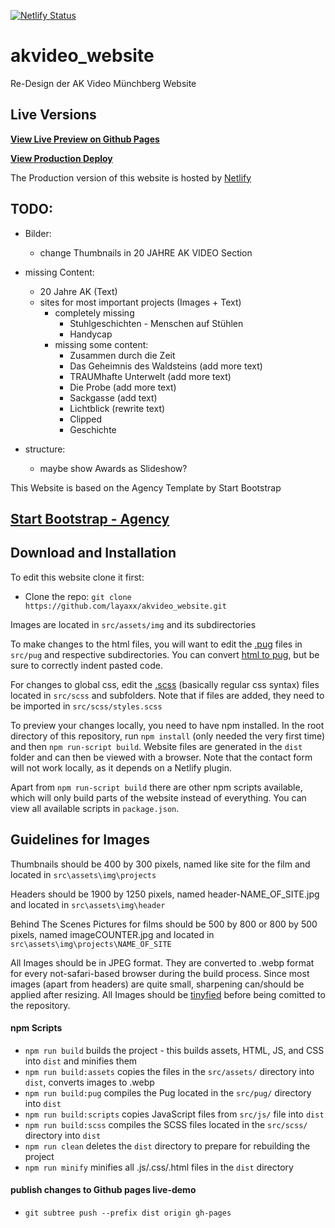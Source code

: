 [![Netlify Status](https://api.netlify.com/api/v1/badges/ab9dbb29-10eb-4bb8-8248-c774143daa1c/deploy-status)](https://app.netlify.com/sites/akvideo/deploys)

# akvideo_website
Re-Design der AK Video Münchberg Website

## Live Versions

**[View Live Preview on Github Pages](https://layaxx.github.io/akvideo_website/)**

**[View Production Deploy](https://arbeitskreis.video)**

The Production version of this website is hosted by [Netlify](https://www.netlify.com/)

## TODO:
- Bilder:
  - change Thumbnails in 20 JAHRE AK VIDEO Section 
  
 - missing Content:
    - 20 Jahre AK (Text)
    - sites for most important projects (Images + Text)
      - completely missing
         - Stuhlgeschichten - Menschen auf Stühlen
         - Handycap
      - missing some content:
         - Zusammen durch die Zeit
         - Das Geheimnis des Waldsteins (add more text)
         - TRAUMhafte Unterwelt (add more text)
         - Die Probe (add more text)
         - Sackgasse (add text)
         - Lichtblick (rewrite text)
         - Clipped 
         - Geschichte
  
 - structure:
    - maybe show Awards as Slideshow?
    
    
This Website is based on the Agency Template by Start Bootstrap

## [Start Bootstrap - Agency](https://startbootstrap.com/themes/agency/)


## Download and Installation

To edit this website clone it first:

- Clone the repo: `git clone https://github.com/layaxx/akvideo_website.git`

Images are located in `src/assets/img` and its subdirectories 

To make changes to the html files, you will want to edit the [.pug](https://www.npmjs.com/package/pug) files in `src/pug` and respective subdirectories. 
You can convert [html to pug](https://html-to-pug.com/), but be sure to correctly indent pasted code.

For changes to global css, edit the [.scss](https://sass-lang.com/) (basically regular css syntax) files located in `src/scss` and subfolders. Note that if files are added, 
they need to be imported in `src/scss/styles.scss`

To preview your changes locally, you need to have npm installed. In the root directory of this repository, run `npm install` (only needed the very first time) and then `npm run-script build`. Website files are generated in the `dist` folder and can then be viewed with a browser.
Note that the contact form will not work locally, as it depends on a Netlify plugin.

Apart from `npm run-script build` there are other npm scripts available, which will only build parts of the website instead of everything. You can view all available scripts in `package.json`.

## Guidelines for Images

Thumbnails should be 400 by 300 pixels, named like site for the film and located in `src\assets\img\projects`

Headers should be 1900 by 1250 pixels, named header-NAME_OF_SITE.jpg and located in `src\assets\img\header`

Behind The Scenes Pictures for films should be 500 by 800 or 800 by 500 pixels, named imageCOUNTER.jpg and located in `src\assets\img\projects\NAME_OF_SITE`

All Images should be in JPEG format. They are converted to .webp format for every not-safari-based browser during the build process. Since most images (apart from headers) are quite small, sharpening can/should be applied after resizing.
All Images should be [tinyfied](https://tinyjpg.com/) before being comitted to the repository. 

#### npm Scripts

- `npm run build` builds the project - this builds assets, HTML, JS, and CSS into `dist` and minifies them
- `npm run build:assets` copies the files in the `src/assets/` directory into `dist`, converts images to .webp
- `npm run build:pug` compiles the Pug located in the `src/pug/` directory into `dist`
- `npm run build:scripts` copies JavaScript files from `src/js/` file into `dist`
- `npm run build:scss` compiles the SCSS files located in the `src/scss/` directory into `dist`
- `npm run clean` deletes the `dist` directory to prepare for rebuilding the project
- `npm run minify` minifies all .js/.css/.html files in the `dist` directory

#### publish changes to Github pages live-demo
- `git subtree push --prefix dist origin gh-pages`
